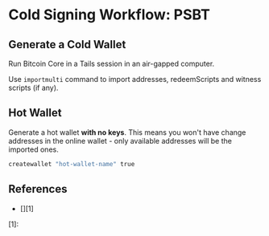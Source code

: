 # Cold Signing Workflow: PSBT


Generate a Cold Wallet
----------------------
Run Bitcoin Core in a Tails session in an air-gapped computer.

Use `importmulti` command to import addresses, redeemScripts and witness scripts (if any).

Hot Wallet
----------
Generate a hot wallet **with no keys**. This means you won't have change addresses in the online wallet - only available addresses will be the imported ones.

```bash
createwallet "hot-wallet-name" true
```

References
----------
* [][1]


[1]:

